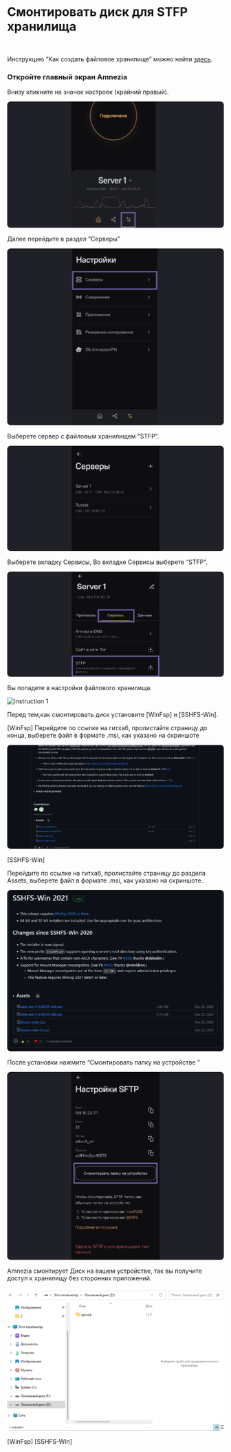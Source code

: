 #  Смонтировать диск для STFP хранилища 
&nbsp;

Инструкцию “Как создать файловое хранилище” можно найти [здесь].  

### Откройте главный экран Amnezia

 Внизу кликните на значок настроек (крайний правый).

![instruction 1](https://raw.githubusercontent.com/Aftershock669/amnezia-open-docs/master/docs/ru/instructions/25_stfp_mounte_disk/img/stftpmd_ru_1.png)

Далее перейдите в раздел “Серверы”

![instruction 1](https://raw.githubusercontent.com/Aftershock669/amnezia-open-docs/master/docs/ru/instructions/25_stfp_mounte_disk/img/stftpmd_ru_2.png)


Выберете сервер с файловым хранилищем “STFP”.

![instruction 1](https://raw.githubusercontent.com/Aftershock669/amnezia-open-docs/master/docs/ru/instructions/25_stfp_mounte_disk/img/stftpmd_ru_3.png)


Выберете вкладку Сервисы, 
Во вкладке Сервисы выберете  “STFP”.

![instruction 1](https://raw.githubusercontent.com/Aftershock669/amnezia-open-docs/master/docs/ru/instructions/25_stfp_mounte_disk/img/stftpmd_ru_4.png)


Вы попадете в настройки файлового хранилища. 

![instruction 1](https://raw.githubusercontent.com/Aftershock669/amnezia-open-docs/master/docs/ru/instructions/25_stfp_mounte_diskp/img/stftpmd_ru_5.png)

Перед тем,как смонтировать диск установите  [WinFsp] и [SSHFS-Win].

[WinFsp] 
Перейдите по ссылке на гитхаб, пролистайте страницу до конца, выберете файл в формате .msi, как указано на скриншоте


![instruction 1](https://raw.githubusercontent.com/Aftershock669/amnezia-open-docs/master/docs/ru/instructions/25_stfp_mounte_disk/img/stftpmd_ru_6.png)

[SSHFS-Win] 

Перейдите по ссылке на гитхаб, пролистайте страницу до раздела Assets, выберете файл в формате .msi,  как указано на скриншоте..

![instruction 1](https://raw.githubusercontent.com/Aftershock669/amnezia-open-docs/master/docs/ru/instructions/25_stfp_mounte_disk/img/stftpmd_ru_7.png)

После установки нажмите “Смонтировать папку на устройстве ”

![instruction 1](https://raw.githubusercontent.com/Aftershock669/amnezia-open-docs/master/docs/ru/instructions/25_stfp_mounte_disk/img/stftpmd_ru_8.png)

Amnezia смонтирует Диск на вашем устройстве, так  вы получите доступ к хранилищу без сторонних приложений. 

![instruction 1](https://raw.githubusercontent.com/Aftershock669/amnezia-open-docs/master/docs/ru/instructions/25_stfp_mounte_disk/img/stftpmd_ru_9.png)


[amnezia-site-ext-link]: https://amnezia-web-nx1r.vercel.app
[about-int-link]: /about
[Как запустить свой VPN c помощью Amnezia]: https://amnezia-web-nx1r.vercel.app  
[здесь]: https://codex.wordpress.org/ 
[WinFsp] 
[SSHFS-Win] 
